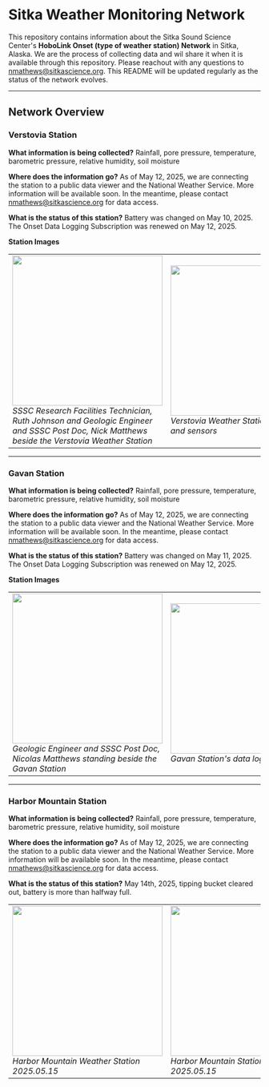 # Sitka Weather Monitoring Network

This repository contains information about the Sitka Sound Science Center's **HoboLink Onset (type of weather station) Network** in Sitka, Alaska. We are the process of collecting data and wil share it when it is available through this repository. Please reachout with any questions to nmathews@sitkascience.org.
This README will be updated regularly as the status of the network evolves.

---

## Network Overview

### Verstovia Station

**What information is being collected?** Rainfall, pore pressure, temperature, barometric pressure, relative humidity, soil moisture
 
**Where does the information go?** As of May 12, 2025, we are connecting the station to a public data viewer and the National Weather Service. More information will be available soon. In the meantime, please contact nmathews@sitkascience.org for data access.

**What is the status of this station?** Battery was changed on May 10, 2025. The Onset Data Logging Subscription was renewed on May 12, 2025.

**Station Images**

<table>
  <tr>
    <td>
      <img src="https://github.com/user-attachments/assets/33c38ea0-8da8-4921-b9bf-3db3bbc6acae" width="300"/><br>
      <em>SSSC Research Facilities Technician, Ruth Johnson and Geologic Engineer and SSSC Post Doc, Nick Matthews beside the Verstovia Weather Station</em>
    </td>
    <td>
      <img src="https://github.com/user-attachments/assets/877c34bc-c427-434c-9dfd-483a7aa8b111" width="300"/><br>
      <em>Verstovia Weather Station structure and sensors</em>
    </td>
  </tr>
</table>

---

### Gavan Station

**What information is being collected?** Rainfall, pore pressure, temperature, barometric pressure, relative humidity, soil moisture

**Where does the information go?** As of May 12, 2025, we are connecting the station to a public data viewer and the National Weather Service. More information will be available soon. In the meantime, please contact nmathews@sitkascience.org for data access.

**What is the status of this station?** Battery was changed on May 11, 2025. The Onset Data Logging Subscription was renewed on May 12, 2025.

**Station Images**

<table>
  <tr>
    <td>
      <img src="https://github.com/user-attachments/assets/a1dc4931-fbf4-4bad-a6e0-ca7afd51d999" width="300"/><br>
      <em>Geologic Engineer and SSSC Post Doc, Nicolas Matthews standing beside the Gavan Station</em>
    </td>
    <td>
      <img src="https://github.com/user-attachments/assets/33242685-145c-4024-9071-728c836c61e7" width="300"/><br>
      <em>Gavan Station's data logger</em>
    </td>
  </tr>
</table>

---

### Harbor Mountain Station

**What information is being collected?** Rainfall, pore pressure, temperature, barometric pressure, relative humidity, soil moisture

**Where does the information go?** As of May 12, 2025, we are connecting the station to a public data viewer and the National Weather Service. More information will be available soon. In the meantime, please contact nmathews@sitkascience.org for data access.

**What is the status of this station?** May 14th, 2025, tipping bucket cleared out, battery is more than halfway full.

<table>
  <tr>
    <td>
      <img src="https://github.com/user-attachments/assets/36d23263-f9bf-4809-86d9-f0e7736e6144" width="300"/><br>
      <em>Harbor Mountain Weather Station 2025.05.15</em>
    </td>
    <td>
      <img src="https://github.com/user-attachments/assets/74f053ed-0038-4e66-aa2c-59dfc29c90f2" width="300"/><br>
      <em>Harbor Mountain Station data logger 2025.05.15</em>
    </td>
  </tr>
</table>
